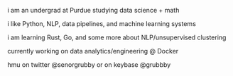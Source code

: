 i am an undergrad at Purdue studying data science + math

i like Python, NLP, data pipelines, and machine learning systems

i am learning Rust, Go, and some more about NLP/unsupervised clustering

currently working on data analytics/engineering @ Docker

hmu on twitter @senorgrubby or on keybase @grubbby

<!--
**willb0/willb0** is a ✨ _special_ ✨ repository because its `README.md` (this file) appears on your GitHub profile.

Here are some ideas to get you started:

- 🔭 I’m currently working on ...
- 🌱 I’m currently learning ...
- 👯 I’m looking to collaborate on ...
- 🤔 I’m looking for help with ...
- 💬 Ask me about ...
- 📫 How to reach me: ...
- 😄 Pronouns: ...
- ⚡ Fun fact: ...
-->
